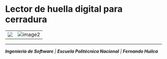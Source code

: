 # Lector de huella digital para cerradura

<table>
  <tr>
    <td><img src="https://github.com/FernandoHuilca/Aquitectura_de_Von_Neumann/assets/134117009/8bf4cea9-4b98-4b67-a7c7-b30667f3df57"></td>
    <td><img src="https://github.com/FernandoHuilca/Aquitectura_de_Von_Neumann/assets/134117009/8168c9f6-fd3a-4223-be8f-9d22f44e2f4f" alt="image2"></td>
  </tr>

</table>


---

_**Ingeniería de Software** | **Escuela Politécnica Nacional** | **Fernando Huilca**_

